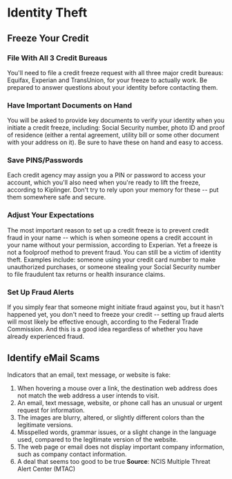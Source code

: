 # Identity Theft

## Freeze Your Credit 

### File With All 3 Credit Bureaus
You'll need to file a credit freeze request with all three major credit bureaus: Equifax, Experian and TransUnion, for your freeze to actually work. Be prepared to answer questions about your identity before contacting them.

### Have Important Documents on Hand
You will be asked to provide key documents to verify your identity when you initiate a credit freeze, including: Social Security number, photo ID and proof of residence (either a rental agreement, utility bill or some other document with your address on it). Be sure to have these on hand and easy to access.

### Save PINS/Passwords
Each credit agency may assign you a PIN or password to access your account, which you'll also need when you're ready to lift the freeze, according to Kiplinger. Don't try to rely upon your memory for these -- put them somewhere safe and secure.

### Adjust Your Expectations
The most important reason to set up a credit freeze is to prevent credit fraud in your name -- which is when someone opens a credit account in your name without your permission, according to Experian. Yet a freeze is not a foolproof method to prevent fraud. You can still be a victim of identity theft. Examples include: someone using your credit card number to make unauthorized purchases, or someone stealing your Social Security number to file fraudulent tax returns or health insurance claims.

### Set Up Fraud Alerts
If you simply fear that someone might initiate fraud against you, but it hasn't happened yet, you don't need to freeze your credit -- setting up fraud alerts will most likely be effective enough, according to the Federal Trade Commission. And this is a good idea regardless of whether you have already experienced fraud.

## Identify eMail Scams

Indicators that an email, text message, or website is fake:  
1.	When hovering a mouse over a link, the destination web address does not match the web address a user intends to visit.
2.	An email, text message, website, or phone call has an unusual or urgent request for information.
3.	The images are blurry, altered, or slightly different colors than the legitimate versions.
4.	Misspelled words, grammar issues, or a slight change in the language used, compared to the legitimate version of the website.
5.	The web page or email does not display important company information, such as company contact information.
6.	A deal that seems too good to be true
**Source**: NCIS Multiple Threat Alert Center (MTAC)

